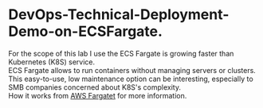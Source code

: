 # DevOps-Technical-Deployment-Demo-on-ECSFargate.<br>
For the scope of this lab I use the ECS Fargate is growing faster than Kubernetes (K8S) service.<br>
ECS Fargate allows to run containers without managing servers or clusters. This easy-to-use, low maintenance option can be interesting, especially to SMB companies concerned about K8S's complexity.<br>
How it works from [AWS Fargatet]([https://facebook.github.io/create-react-app/docs/running-tests](https://aws.amazon.com/fargate/)) for more information.
